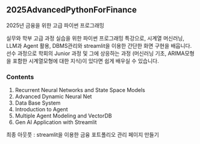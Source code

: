 ## 2025AdvancedPythonForFinance
2025년 금융을 위한 고급 파이썬 프로그래밍

실무와 학부 고급 과정 실습을 위한 파이썬 프로그래밍 특강으로, 시계열 머신러닝, LLM과 Agent 활용, DBMS관리와 streamlit을 이용한 간단한 화면 구현을 배웁니다.
선수 과정으로 학회의 Junior 과정 및 그에 상응하는 과정 (머신러닝 기초, ARIMA모형을 포함한 시계열모형에 대한 지식)이 있다면 쉽게 배우실 수 있습니다.

### Contents

1. Recurrent Neural Networks and State Space Models
2. Advanced Dynamic Neural Net
3. Data Base System
4. Introduction to Agent
5. Multiple Agent Modeling and VectorDB
6. Gen AI Application with Streamlit

최종 아웃풋 : streamlit을 이용한 금융 포트폴리오 관리 페이지 만들기